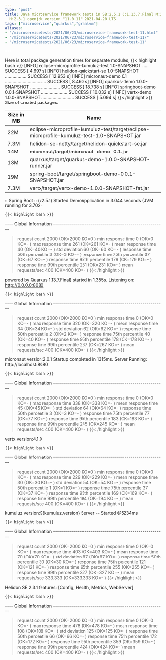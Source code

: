 ```yaml
---
type: "post"
title: Java microservice framework tests in SB:2.5.1 Q:1.13.7.Final M:2.5.6 V:4.1.0
  H:2.3.1 openjdk version "11.0.11" 2021-04-20 LTS
tags: ["microservice","quarkus","graalvm"]
aliases:
- "/microservicetests/2021/06/23/microservice-framework-test-11.html"
- "/microservicetests/2021/06/23/microservice-framework-test-11/"
- "/microservicetests/2021/06/23/microservice-framework-test-11"

---
```

 
Here is total package generation times for separate modules,
{{< highlight bash >}}
[INFO] eclipse-microprofile-kumuluz-test 1.0-SNAPSHOT ..... SUCCESS [  4.697 s]
[INFO] helidon-quickstart-se 1.0-SNAPSHOT ................. SUCCESS [ 12.953 s]
[INFO] micronaut-demo 0.1 ................................. SUCCESS [  8.460 s]
[INFO] quarkus-demo 1.0.0-SNAPSHOT ........................ SUCCESS [ 18.738 s]
[INFO] springboot-demo 0.0.1-SNAPSHOT ..................... SUCCESS [ 10.032 s]
[INFO] vertx-demo 1.0.0-SNAPSHOT .......................... SUCCESS [  5.094 s]
{{< /highlight >}}
Size of created packages:

| Size in MB |  Name |
|------------|-------|
| 22M | eclipse-microprofile-kumuluz-test/target/eclipse-microprofile-kumuluz-test-1.0-SNAPSHOT.jar |
| 7.3M | helidon-se-netty/target/helidon-quickstart-se.jar |
| 14M | micronaut/target/micronaut-demo-0.1.jar |
| 13M | quarkus/target/quarkus-demo-1.0.0-SNAPSHOT-runner.jar |
| 19M | spring-boot/target/springboot-demo-0.0.1-SNAPSHOT.jar |
| 7.3M | vertx/target/vertx-demo-1.0.0-SNAPSHOT-fat.jar |


:: Spring Boot :: (v2.5.1) Started DemoApplication in 3.044 seconds (JVM running for 3.702)

    {{< highlight bash >}}
---- Global Information --------------------------------------------------------
> request count                                       2000 (OK=2000   KO=0     )
> min response time                                      0 (OK=0      KO=-     )
> max response time                                    261 (OK=261    KO=-     )
> mean response time                                    40 (OK=40     KO=-     )
> std deviation                                         60 (OK=60     KO=-     )
> response time 50th percentile                          3 (OK=3      KO=-     )
> response time 75th percentile                         67 (OK=67     KO=-     )
> response time 95th percentile                        179 (OK=179    KO=-     )
> response time 99th percentile                        231 (OK=231    KO=-     )
> mean requests/sec                                    400 (OK=400    KO=-     )
{{< /highlight >}}

powered by Quarkus 1.13.7.Final) started in 1.355s. Listening on: http://0.0.0.0:8080

    {{< highlight bash >}}
---- Global Information --------------------------------------------------------
> request count                                       2000 (OK=2000   KO=0     )
> min response time                                      0 (OK=0      KO=-     )
> max response time                                    320 (OK=320    KO=-     )
> mean response time                                    34 (OK=34     KO=-     )
> std deviation                                         62 (OK=62     KO=-     )
> response time 50th percentile                          2 (OK=2      KO=-     )
> response time 75th percentile                         40 (OK=40     KO=-     )
> response time 95th percentile                        178 (OK=178    KO=-     )
> response time 99th percentile                        267 (OK=267    KO=-     )
> mean requests/sec                                    400 (OK=400    KO=-     )
{{< /highlight >}}

micronaut version:2.0.1 Startup completed in 1315ms. Server Running: http://localhost:8080

    {{< highlight bash >}}
---- Global Information --------------------------------------------------------
> request count                                       2000 (OK=2000   KO=0     )
> min response time                                      0 (OK=0      KO=-     )
> max response time                                    338 (OK=338    KO=-     )
> mean response time                                    45 (OK=45     KO=-     )
> std deviation                                         64 (OK=64     KO=-     )
> response time 50th percentile                          3 (OK=3      KO=-     )
> response time 75th percentile                         77 (OK=77     KO=-     )
> response time 95th percentile                        183 (OK=183    KO=-     )
> response time 99th percentile                        245 (OK=245    KO=-     )
> mean requests/sec                                    400 (OK=400    KO=-     )
{{< /highlight >}}

vertx version:4.1.0

    {{< highlight bash >}}
---- Global Information --------------------------------------------------------
> request count                                       2000 (OK=2000   KO=0     )
> min response time                                      0 (OK=0      KO=-     )
> max response time                                    229 (OK=229    KO=-     )
> mean response time                                    30 (OK=30     KO=-     )
> std deviation                                         54 (OK=54     KO=-     )
> response time 50th percentile                          1 (OK=1      KO=-     )
> response time 75th percentile                         37 (OK=37     KO=-     )
> response time 95th percentile                        169 (OK=169    KO=-     )
> response time 99th percentile                        194 (OK=194    KO=-     )
> mean requests/sec                                    400 (OK=400    KO=-     )
{{< /highlight >}}

kumuluz version:${kumuluz.version} Server -- Started @5234ms

    {{< highlight bash >}}
---- Global Information --------------------------------------------------------
> request count                                       2000 (OK=2000   KO=0     )
> min response time                                      0 (OK=0      KO=-     )
> max response time                                    403 (OK=403    KO=-     )
> mean response time                                    70 (OK=70     KO=-     )
> std deviation                                         87 (OK=87     KO=-     )
> response time 50th percentile                         30 (OK=30     KO=-     )
> response time 75th percentile                        121 (OK=121    KO=-     )
> response time 95th percentile                        255 (OK=255    KO=-     )
> response time 99th percentile                        327 (OK=327    KO=-     )
> mean requests/sec                                333.333 (OK=333.333 KO=-     )
{{< /highlight >}}

Helidon SE 2.3.1 features: [Config, Health, Metrics, WebServer]

    {{< highlight bash >}}
---- Global Information --------------------------------------------------------
> request count                                       2000 (OK=2000   KO=0     )
> min response time                                      0 (OK=0      KO=-     )
> max response time                                    478 (OK=478    KO=-     )
> mean response time                                   108 (OK=108    KO=-     )
> std deviation                                        125 (OK=125    KO=-     )
> response time 50th percentile                         66 (OK=66     KO=-     )
> response time 75th percentile                        172 (OK=172    KO=-     )
> response time 95th percentile                        359 (OK=359    KO=-     )
> response time 99th percentile                        424 (OK=424    KO=-     )
> mean requests/sec                                    400 (OK=400    KO=-     )
{{< /highlight >}}
